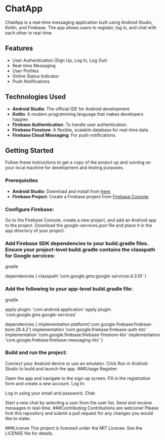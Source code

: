 # ChatApp

ChatApp is a real-time messaging application built using Android Studio, Kotlin, and Firebase. The app allows users to register, log in, and chat with each other in real-time.

## Features

- User Authentication (Sign Up, Log In, Log Out)
- Real-time Messaging
- User Profiles
- Online Status Indicator
- Push Notifications

## Technologies Used

- **Android Studio**: The official IDE for Android development.
- **Kotlin**: A modern programming language that makes developers happier.
- **Firebase Authentication**: To handle user authentication.
- **Firebase Firestore**: A flexible, scalable database for real-time data.
- **Firebase Cloud Messaging**: For push notifications.

## Getting Started

Follow these instructions to get a copy of the project up and running on your local machine for development and testing purposes.

### Prerequisites

- **Android Studio**: Download and install from [here](https://developer.android.com/studio).
- **Firebase Project**: Create a Firebase project from [Firebase Console](https://console.firebase.google.com/).

### Configure Firebase:

Go to the Firebase Console, create a new project, and add an Android app to the project.
Download the google-services.json file and place it in the app directory of your project.
### Add Firebase SDK dependencies to your build.gradle files. Ensure your project-level build.gradle contains the classpath for Google services:
gradle

dependencies {
    classpath 'com.google.gms:google-services:4.3.10'
}
### Add the following to your app-level build.gradle file:
gradle

apply plugin: 'com.android.application'
apply plugin: 'com.google.gms.google-services'

dependencies {
    implementation platform('com.google.firebase:firebase-bom:28.4.2')
    implementation 'com.google.firebase:firebase-auth-ktx'
    implementation 'com.google.firebase:firebase-firestore-ktx'
    implementation 'com.google.firebase:firebase-messaging-ktx'
}
### Build and run the project:

Connect your Android device or use an emulator.
Click Run in Android Studio to build and launch the app.
###Usage
Register:

Open the app and navigate to the sign-up screen.
Fill in the registration form and create a new account.
Log In:

Log in using your email and password.
Chat:

Start a new chat by selecting a user from the user list.
Send and receive messages in real-time.
###Contributing
Contributions are welcome! Please fork this repository and submit a pull request for any changes you would like to make.

###License
This project is licensed under the MIT License. See the LICENSE file for details.
